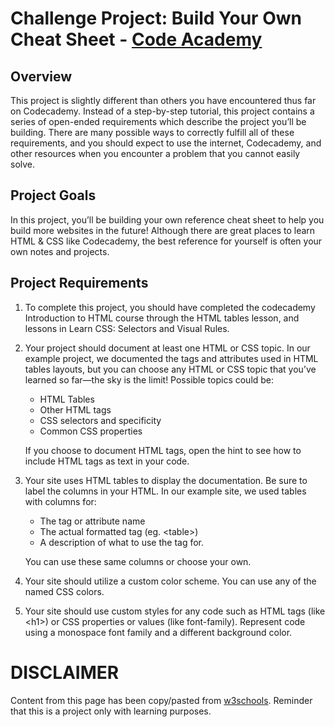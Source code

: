 # Challenge Project: Build Your Own Cheat Sheet - [Code Academy](https://www.codecademy.com/)
## Overview
This project is slightly different than others you have encountered thus far on Codecademy. Instead of a step-by-step tutorial, this project contains a series of open-ended requirements which describe the project you’ll be building. There are many possible ways to correctly fulfill all of these requirements, and you should expect to use the internet, Codecademy, and other resources when you encounter a problem that you cannot easily solve.

## Project Goals
In this project, you’ll be building your own reference cheat sheet to help you build more websites in the future! Although there are great places to learn HTML & CSS like Codecademy, the best reference for yourself is often your own notes and projects.

## Project Requirements

1. To complete this project, you should have completed the codecademy Introduction to HTML course through the HTML tables lesson, and lessons in Learn CSS: Selectors and Visual Rules.

2. Your project should document at least one HTML or CSS topic. In our example project, we documented the tags and attributes used in HTML tables layouts, but you can choose any HTML or CSS topic that you’ve learned so far—the sky is the limit!
Possible topics could be:
    - HTML Tables
    - Other HTML tags
    - CSS selectors and specificity
    - Common CSS properties

    If you choose to document HTML tags, open the hint to see how to include HTML tags as text in your code.

3. Your site uses HTML tables to display the documentation. Be sure to label the columns in your HTML.
In our example site, we used tables with columns for:
    - The tag or attribute name
    - The actual formatted tag (eg. \<table\>)
    - A description of what to use the tag for.

    You can use these same columns or choose your own.

4. Your site should utilize a custom color scheme. You can use any of the named CSS colors.
5. Your site should use custom styles for any code such as HTML tags (like \<h1\>) or CSS properties or values (like font-family). Represent code using a monospace font family and a different background color.

# DISCLAIMER
Content from this page has been copy/pasted from [w3schools](https://www.w3schools.com/css/css_font.asp).
Reminder that this is a project only with learning purposes.

